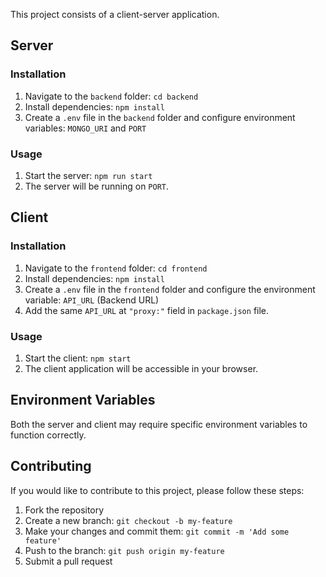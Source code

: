  
 
This project consists of a client-server application.

## Server

### Installation

1. Navigate to the `backend` folder: `cd backend`
2. Install dependencies: `npm install`
3. Create a `.env` file in the `backend` folder and configure environment variables:  ```MONGO_URI``` and ```PORT```

### Usage

1. Start the server: `npm run start`
2. The server will be running on `PORT`.

## Client

### Installation

1. Navigate to the `frontend` folder: `cd frontend`
2. Install dependencies: `npm install`
3. Create a `.env` file in the `frontend` folder and configure the environment variable: `API_URL` (Backend URL)
4. Add the same  `API_URL` at  `"proxy:"` field in `package.json` file.

### Usage

1. Start the client: `npm start`
2. The client application will be accessible in your browser.

## Environment Variables

Both the server and client may require specific environment variables to function correctly.

## Contributing

If you would like to contribute to this project, please follow these steps:

1. Fork the repository
2. Create a new branch: `git checkout -b my-feature`
3. Make your changes and commit them: `git commit -m 'Add some feature'`
4. Push to the branch: `git push origin my-feature`
5. Submit a pull request

 

